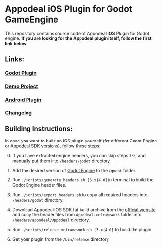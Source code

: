 # Appodeal iOS Plugin for Godot GameEngine

This repository contains source code of Appodeal **iOS** Plugin for Godot engine. **If you are looking for the Appodeal plugin itself, follow the first link below.**

## Links:

### [Godot Plugin](https://github.com/DmitriiFeshchenko/godot-appodeal-editor-plugin)

### [Demo Project](https://github.com/DmitriiFeshchenko/godot-appodeal-demo-project)

### [Android Plugin](https://github.com/DmitriiFeshchenko/godot-appodeal-android-plugin)

### [Changelog](CHANGELOG.md)

## Building Instructions:

In case you want to build an iOS plugin yourself (for different Godot Engine or Appodeal SDK versions), follow these steps:

0. If you have extracted engine headers, you can skip steps 1-3, and manually put them into `/headers/godot` directory.

1. Add the desired version of [Godot Engine](https://github.com/godotengine/godot) to the `/godot` folder.

2. Run `./scripts/generate_headers.sh [3.x|4.0]` in terminal to build the Godot Engine header files.

3. Run `./scripts/export_headers.sh` to copy all required headers into `/headers/godot` directory.

4. Download Appodeal iOS SDK fat build archive from the [official website](https://docs.appodeal.com/ios/get-started) and copy the header files from `Appodeal.xcframework` folder into `/headers/appodeal/Appodeal` directory.

5. Run `./scripts/release_xcframework.sh [3.x|4.0]` to build the plugin.

6. Get your plugin from the `/bin/release` directory.
